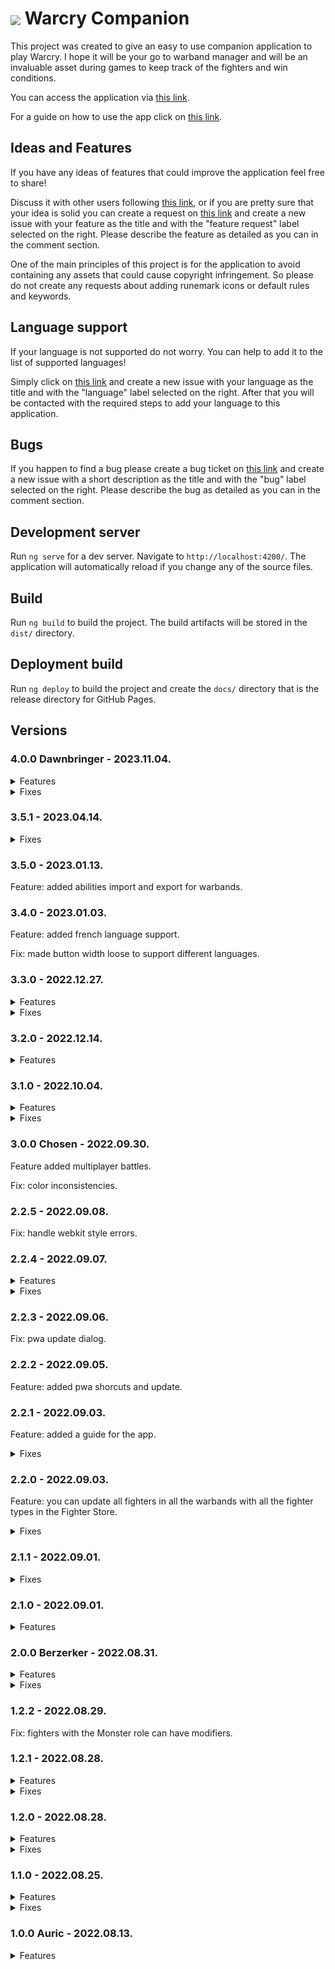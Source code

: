 <h1><img align="center" src="https://smitdcatchy.github.io/warcry-companion/assets/icons/icon-72x72.png"> Warcry Companion</h1>

This project was created to give an easy to use companion application to play Warcry. I hope it will be your go to warband manager and will be an invaluable asset during games to keep track of the fighters and win conditions.

You can access the application via [this link](https://smitdcatchy.github.io/warcry-companion/).

For a guide on how to use the app click on [this link](https://github.com/SmitdCatchy/warcry-companion/blob/main/GUIDE.md#-how-to-use-the-warcry-companion).

## Ideas and Features

If you have any ideas of features that could improve the application feel free to share!

Discuss it with other users following [this link](https://github.com/SmitdCatchy/warcry-companion/discussions), or if you are pretty sure that your idea is solid you can create a request on [this link](https://github.com/SmitdCatchy/warcry-companion/issues/new) and create a new issue with your feature as the title and with the "feature request" label selected on the right. Please describe the feature as detailed as you can in the comment section.

One of the main principles of this project is for the application to avoid containing any assets that could cause copyright infringement. So please do not create any requests about adding runemark icons or default rules and keywords.

## Language support

If your language is not supported do not worry. You can help to add it to the list of supported languages!

Simply click on [this link](https://github.com/SmitdCatchy/warcry-companion/issues/new) and create a new issue with your language as the title and with the "language" label selected on the right. After that you will be contacted with the required steps to add your language to this application.

## Bugs

If you happen to find a bug please create a bug ticket on [this link](https://github.com/SmitdCatchy/warcry-companion/issues/new) and create a new issue with a short description as the title and with the "bug" label selected on the right. Please describe the bug as detailed as you can in the comment section.

## Development server

Run `ng serve` for a dev server. Navigate to `http://localhost:4200/`. The application will automatically reload if you change any of the source files.

## Build

Run `ng build` to build the project. The build artifacts will be stored in the `dist/` directory.

## Deployment build

Run `ng deploy` to build the project and create the `docs/` directory that is the release directory for GitHub Pages.

## Versions

### 4.0.0 Dawnbringer - 2023.11.04.

<details>
  <summary>Features</summary>

- added autocomplete options for warband creation
- added new add fighter dialog and reporpused the old as custom fighter dialog

</details>

<details>
  <summary>Fixes</summary>

- fix fighter min 3 movement.

</details>

### 3.5.1 - 2023.04.14.

<details>
  <summary>Fixes</summary>

- fix fighter card font color during battles.
- fix maximum wounds for fighters from 99 to 999.
- fix screen changing animations.

</details>

### 3.5.0 - 2023.01.13.

Feature: added abilities import and export for warbands.

### 3.4.0 - 2023.01.03.

Feature: added french language support.

Fix: made button width loose to support different languages.

### 3.3.0 - 2022.12.27.

<details>
  <summary>Features</summary>

- added optional runemark icon.
- added runemarks page.
- added printable warband roster.

</details>

<details>
  <summary>Fixes</summary>

- fix fighterstore fighter dialog.
- fix custom primary color selection text color.

</details>

### 3.2.0 - 2022.12.14.

<details>
  <summary>Features</summary>

- added german language support.
- added new font for numberic values.
- added custom colors with color pickers.
- added color property to fighters to overwrite the fighter card background color.
- update data storage to use indexeddb.

</details>

### 3.1.0 - 2022.10.04.

<details>
  <summary>Features</summary>

- added aftermath phase to the battle screen.
- added labels on the fighter cards if the fighter is injured, has an artefact and or carrying a treasure.

</details>

<details>
  <summary>Fixes</summary>

- multiplayer session disconnections handled.
- during a multiplayer session fighter cards won't close if they are updated.

</details>

### 3.0.0 Chosen - 2022.09.30.

Feature added multiplayer battles.

Fix: color inconsistencies.

### 2.2.5 - 2022.09.08.

Fix: handle webkit style errors.

### 2.2.4 - 2022.09.07.

<details>
  <summary>Features</summary>

- updated the guide.
- fighter groups are displayed as columns on wide screens.

</details>

<details>
  <summary>Fixes</summary>

- navigating back from an initially loaded screen will always go to Main screen.
- renown no longer visible during non campaign battles.

</details>

### 2.2.3 - 2022.09.06.

Fix: pwa update dialog.

### 2.2.2 - 2022.09.05.

Feature: added pwa shorcuts and update.

### 2.2.1 - 2022.09.03.

Feature: added a guide for the app.

<details>
  <summary>Fixes</summary>

- removed unnecessary loading spinners.
- fixed single fighter group top spacing in the Battle phase.

</details>

### 2.2.0 - 2022.09.03.

Feature: you can update all fighters in all the warbands with all the fighter types in the Fighter Store.

<details>
  <summary>Fixes</summary>

- show abilities of allies, monsters and thralls on Fighter Store screen.
- fix lineheight of names on Fighter cards.
- removed redundant strings.
- fix leader role removing Hero runemark and adding Leader runemark unnecessarily.
- fix fighter role adding Fighter runemark unnecessarily.
- fix light mode.
- fix loading spinner on mobiles if nothing is selected.

</details>

### 2.1.1 - 2022.09.01.

<details>
  <summary>Fixes</summary>

- made dialogs uniform.
- added different button bar on warband tabs.

</details>

### 2.1.0 - 2022.09.01.

<details>
  <summary>Features</summary>

- added loading spinners to imports.
- added check for imported files.

</details>

### 2.0.0 Berzerker - 2022.08.31.

<details>
  <summary>Features</summary>

- added grid views of the fighter lists on all the screens on medium to large devices.
- added button bar of important functions instead of footer on small screen devices.
- end turn dialog now lists the not fully activated fighters.
- added a new turn popup.
- relocated version into main screen menu.

</details>

<details>
  <summary>Fixes</summary>

- monsters can use universal reactions.
- viewport height on mobile devices (the footer was not visible).

</details>

### 1.2.2 - 2022.08.29.

Fix: fighters with the Monster role can have modifiers.

### 1.2.1 - 2022.08.28.

<details>
  <summary>Features</summary>

- added a new fighter type: Ally.
- added prohibitive runemark form field in ability dialog.
- sort abilities by type and name.

</details>

<details>
  <summary>Fixes</summary>

- allies and thralls can have abilities.
- always show best monster stats if not in battle.

</details>

### 1.2.0 - 2022.08.28.

<details>
  <summary>Features</summary>

- added a new fighter type: Beast.
- in the Fighter dialog selecting a fighter role adds default runemarks based on the role.
- the Fighter Store screen and Fighter Load dialog has factions.
- there is a tie option for the battle end result.
- fighters with the Beast and Monster roles no longer have the Carry treasure option pn the Battle Page during the Battle phase.
- fighters with the Monster role can have modifiers.

</details>

<details>
  <summary>Fixes</summary>

- navigating back from a dialog will close the dialog instead of navigating back to the previous screen.
- the uploaded icons are a bit bigger.
- too long faction names are truncated in the screen title.

</details>

### 1.1.0 - 2022.08.25.

<details>
  <summary>Features</summary>

- Fighter Store:
  - you can navigate to the Battlegrounds screen from the Main screen by pressing the Fighter Store option in the menu.
  - on the Fighter Store screen you can create/edit/remove fighter types separately from warbands in/from the Fighter Store.
  - you can load/store/update/remove fighter types in the Fighter add/edit dialog by pressing on the Fighter Store button and selecting the desired option.

- Warbands: on the Main screen in the Warband card options you can duplicate the warband.

</details>

<details>
  <summary>Fixes</summary>

- Universal:
  - the app supports displays as narrow as 320px.
  - expansion panels have a more noticeable design.
  - routing error fixed

</details>

### 1.0.0 Auric - 2022.08.13.

<details>
  <summary>Features</summary>

- Warband dialog:  
  - on the Main screen:
    - in the menu you can create/import warbands.
    - if there are no warbands then buttons appear to create/import a warband.
  - the dialog form contains the following fields:
    - icon upload: it uploads and compresses an image to be your fighter's icon.
    - Name: this will be your warband's name.
    - Faction: this shows what faction the warband belongs to.
    - Alliance: this shows which grand alliance the warband belongs to.
    - Color: this color will determine the theme color of your warband.

- Warbands:
  - on the Main screen each warband has a separate Warband card.
  - you can navigate to Warband screens by pressing on the Warband Cards.
  - you can change the warbands order by pressing and holding the Warband card options icon.
  - in the Warband card options:
    - you can navigate to the Warband screen by pressing on Select Warband.
    - you can remove a warband by pressing on Remove Warband.
  - on the Warband screen:
    - the screen title is the warband's name.
    - under the Warband tab you can edit your warband record and add/edit/remove your warband's abilities.

- Fighter dialog:
  - on the Warband screen under the Fighters tab you can add/edit fighters to/in the warband with the Fighter dialog.
  - the dialog form contains the following fields:
    - icon upload: it uploads and compresses an image to be your fighter's icon.
    - Narrative Name: this will be your fighter's name in a narrative context.
    - Type: this is your fighter's type.
    - Role: this is your fighter's role in the warband. By default it is the basic fighter role but you can select the following roles:
      - Leader: this fighter is the leader of the warband, there should be only one. You should add the Hero runemark.
      - Hero: this fighter is an outstanding fighter of the warband. You should add the Hero runemark.
      - Monster: this fighter is a monster and it will have some special rules and fields in the form. You should add the Monster runemark.
      - Thrall: this fighter is a thrall of the warband. You should add the Thrall runemark.
    - Points: this shows how many points the fighter costs.
    - Runemarks: this list shows what runemarks does the fighter have.
    - Move: this shows the fighter's Move characteristic.
    - Toughness: this shows the fighter's Toughness characteristic.
    - Wounds: this shows the fighter's Wounds characteristic.
    - The Weapons section shows the fighter's available weapons.
    - Range: this shows the range of the fighter's attack action.
    - Attacks: this shows the number of dice rolled for the fighter's attack action.
    - Strength: this shows the strength of the fighter's attack action.
    - Damage: this shows the damage and crit damage of the fighter's attack action.
    - you can add an additional weapon to your fighter by pressing the Add Secondary Weapon button.
    - you can remove the secondary weapon of your fighter by pressing the Remove Secondary Weapon button.
    - if your fighter is a monster it will have a Damage Table. You can:
      - add an additional row by pressing the Add Damage Table Row button.
      - remove a row by pressing the trash icon directly to its right.
      - you can define a Minimum health for the following stats to apply.
      - you can define the move and damage stats for every given tier of damage.

- Fighters:
  - a Fighter card shows the fighter's:
    - type.
    - name if the fighter has one.
    - marks the fighter as Leader if the fighter is one.
    - point value.
  - you can expand a Fighter card by pressing it.
  - an expanded Fighter card shows the fighter's:
    - stats, runemarks and weapons.
    - modifiers.
    - abilities if the fighter is a Monster.
  - on the Warband screen under the Fighters tab:
    - you can remove fighters from the warband.
    - each fighter has a separate Fighter card.
    - an expanded Fighter card additionally shows:
      - the fighter's campaign record.
      - buttons to edit/remove the fighter's modifiers/abilities.
      - options to edit/duplicate/remove the fighter.
  - on the Battle screen in the Preparation phase an expanded Fighter card additionally shows options to choose a group for the fighter.
  - on the Battle screen in the Battle phase:
    - the fighter's point value is hidden.
    - an Fighter card has:
      - a state box that you can interact with to select the fighter's current state.
      - a wound counter, that you can interact with to note down the fighter's current wound.
    - if the fighter has 0 wounds it's Fighter card becomes disabled.
    - an expanded Fighter card additionally shows:
      - a state box for usable modifiers.
      - options to carry/drop treasure and take notes.

- Ability dialog:
  - on the Warband screen under:
    - the Fighters tab you can add/edit abilities to/in a monster fighter with the Ability dialog.
    - the Warband tab you can add/edit abilities to/in your warband with the Ability dialog.
  - on the Battlegrounds page you can add/edit abilities to/in your battleground with the Ability dialog.
  - the dialog form contains the following fields:
    - Type: it shows what the player needs to activate the ability.
    - Name: this is the name of the ability.
    - Runemarks: this list shows what runemarks are required to be able to use this ability.
    - Description: this describes how the ability works.

- Abilities:
  - you can show the abilities list:
    - on the Warband screen:
      - in the menu by pressing Warband Abilities, that will show the warband specific abilities.
      - in a Fighter card by pressing the fighter runemarks, that will show the warband specific abilities available to that fighter.
    - on the Battle screen if you have a selected warband in the menu by pressing Warband Abilities, that will show the warband specific abilities.
    - on the Battle screen in a Fighter card by pressing the fighter runemarks, that will show the warband specific and all the selected battleground abilities, including the Universal Abilities available to that fighter.

- Modifier dialog:
  - on the Warband screen under:
    - the Fighters tab you can add/edit abilities to/in a monster fighter with the Ability dialog.
  - the dialog form contains the following fields:
    - Type: it shows what kind of modifier it is. It can be an Artifact, an Injury or a Trait.
    - Name: this is the name of the modifier.
    - Usable: if enabled this will provide a state box on the Fighter card during battles to be able to indicate if the modifier has been used.
    - Attribute: this is an additional attribute for the modifier type e.g. Greater Artifact.
    - Description: this describes how the modifier works.

- Modifiers:
  - you can see modifiers on the associated Fighter cards.

- Campaign:
  - on the Warband screen under the Campaign tab you can edit your campaign record.
  - you can play campaign battles and modify fighters with campaign rules.

- Battlegrounds:
  - you can navigate to the Battlegrounds screen from the Main screen by pressing the Battlegrounds option in the menu.
  - on the Battlegrounds screen:
    - the screen title is the battleground's name.
    - the default battleground is the Universal Abilities as it is used in every battle.
    - you can add abilities to the selected battleground.
    - you can remove the selected battleground, if it is not the Universal abilities.
    - in the menu:
      - you can select a battleground by pressing on the Select Battleground option, then pressing on the chosen battleground name.
      - you can create a new battleground by pressing on the Select Battleground option, then pressing on the Add Battleground option.
      - you can import/export battlegrounds.

- Battle dialog:
  - in the Main screen menu you can open the Battle dialog by pressing on Quick Battle.
  - in the Warband screen menu you can open the Battle dialog by pressing on Prepare for Battle.
  - before starting a new battle you can select which battlegrounds apply to the battle.
  - if you initiated the battle with a selected warband you can decide to play a campaign match.
  - if there is a previously not finished battle you can continue it by pressing Continue Previous Battle, or abort it and start a new battle instead by pressing New Battle.

- Battle:
  - in the Preparation phase:
    - you can drag Fighter cards in the selected groups by pressing and holding their point values.
    - in the menu you can:
      - add a new fighter to the roster with the Fighter dialog.
      - begin the battle.
      - abort the battle, losing all progress.
  - in the Battle phase:
    - you can see your current turn.
    - you can note down your current number of victory points.
    - you can manage your fighters with their Fighter cards.
    - in the menu you can:
      - end the turn.
      - end the battle.
      - add a wild fighter with the Fighter dialog.
      - abort the battle, losing all progress.

- End Battle dialog & Battle Logs:
  - on the Battle screen in the Battle phase you can open the Battle Results dialog by pressing End Battle in the menu.
  - the dialog form contains the following fields:
    - Claim Victory: if you have won the battle you need to enable this slide toggle.
    - Opposing Warband: this is the name of the enemy warband that you have fought.
  - after the battle you can check your previous battle outcomes on the Warband screen, by selecting the Battle Logs option in the menu. This option is only available after ending your first battle. Aborting a battle will not create a log.

- Settings:
  - in the Main screen menu you can:
    - toggle the background effects.
    - select the application theme.
    - choose the application language.
    - navigate to the GitHub page of the project.

</details>
